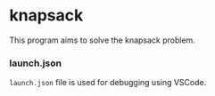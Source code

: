 # knapsack

This program aims to solve the knapsack problem.

### launch.json

`launch.json` file is used for debugging using VSCode.
